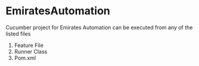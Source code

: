 # EmiratesAutomation
Cucumber project for Emirates Automation can be executed from any of the listed files
1) Feature File
2) Runner Class
3) Pom.xml
